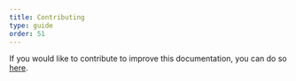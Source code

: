 ```yaml
---
title: Contributing
type: guide
order: 51
---
```


If you would like to contribute to improve this documentation, you can do so [here](https://github.com/jframedev/guide).
